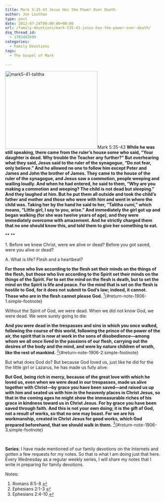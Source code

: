 ```yaml
---
title: Mark 5:35-43 Jesus Has the Power Over Death
author: Joe Louthan
type: post
date: 2012-07-24T00:00:00+00:00
url: /family-devotions/mark-535-43-jesus-has-the-power-over-death/
dsq_thread_id:
  - 1783402699
categories:
  - Family Devotions
tags:
  - The Gospel of Mark

---
```

[<img class="alignright size-medium wp-image-1907" alt="mark5-41-talitha" src="https://i0.wp.com/theologic.us/wp-content/uploads/2013/03/mark5-41-talitha.jpg?resize=300%2C253" width="300" height="253" srcset="https://i0.wp.com/theologic.us/wp-content/uploads/2013/03/mark5-41-talitha.jpg?resize=300%2C253 300w, https://i0.wp.com/theologic.us/wp-content/uploads/2013/03/mark5-41-talitha.jpg?w=412 412w" sizes="(max-width: 300px) 100vw, 300px" data-recalc-dims="1" />][1]Mark 5:35-43 **While he was still speaking, there came from the ruler&#8217;s house some who said, “Your daughter is dead. Why trouble the Teacher any further?” But overhearing what they said, Jesus said to the ruler of the synagogue, “Do not fear, only believe.” And he allowed no one to follow him except Peter and James and John the brother of James. They came to the house of the ruler of the synagogue, and Jesus saw a commotion, people weeping and wailing loudly. And when he had entered, he said to them, “Why are you making a commotion and weeping? The child is not dead but sleeping.” And they laughed at him. But he put them all outside and took the child&#8217;s father and mother and those who were with him and went in where the child was. Taking her by the hand he said to her, “Talitha cumi,” which means, “Little girl, I say to you, arise.” And immediately the girl got up and began walking (for she was twelve years of age), and they were immediately overcome with amazement. And he strictly charged them that no one should know this, and told them to give her something to eat.**
  
** **

1. Before we knew Christ, were we alive or dead? Before you got saved, were you alive or dead?

A. What is life? Flesh and a heartbeat?
  
**For those who live according to the flesh set their minds on the things of the flesh, but those who live according to the Spirit set their minds on the things of the Spirit. For to set the mind on the flesh is death, but to set the mind on the Spirit is life and peace. For the mind that is set on the flesh is hostile to God, for it does not submit to God&#8217;s law; indeed, it cannot. Those who are in the flesh cannot please God.** [<sup>1</sup>][2]{#return-note-1906-1.simple-footnote}

Without the Spirit of God, we were dead. When we did not know God, we were dead. We were surely going to die:
  
**And you were dead in the trespasses and sins in which you once walked, following the course of this world, following the prince of the power of the air, the spirit that is now at work in the sons of disobedience—among whom we all once lived in the passions of our flesh, carrying out the desires of the body and the mind, and were by nature children of wrath, like the rest of mankind.** [<sup>2</sup>][3]{#return-note-1906-2.simple-footnote}

But what does God do? But because God loved us, just like he did for the the little girl or Lazarus, he has made us fully alive:
  
**But God, being rich in mercy, because of the great love with which he loved us, even when we were dead in our trespasses, made us alive together with Christ—by grace you have been saved—and raised us up with him and seated us with him in the heavenly places in Christ Jesus, so that in the coming ages he might show the immeasurable riches of his grace in kindness toward us in Christ Jesus. For by grace you have been saved through faith. And this is not your own doing; it is the gift of God, not a result of works, so that no one may boast. For we are his workmanship, created in Christ Jesus for good works, which God prepared beforehand, that we should walk in them.** [<sup>3</sup>][4]{#return-note-1906-3.simple-footnote}

&nbsp;

**Series**: I have made mentioned of our family devotions on the Internets and gotten a few requests for my notes. So that is what I am doing just that here. Every Wednesday as a regular weekly series, I will share my notes that I write in preparing for family devotions.

<div class="simple-footnotes">
  <p class="notes">
    Notes:
  </p>
  
  <ol>
    <li id="note-1906-1">
      Romans 8:5-8 <a href="#return-note-1906-1">&#8617;</a>
    </li>
    <li id="note-1906-2">
      Ephesians 2:1-3 <a href="#return-note-1906-2">&#8617;</a>
    </li>
    <li id="note-1906-3">
      Ephesians 2:4-10 <a href="#return-note-1906-3">&#8617;</a>
    </li>
  </ol>
</div>

 [1]: https://i0.wp.com/theologic.us/wp-content/uploads/2013/03/mark5-41-talitha.jpg
 [2]: #note-1906-1 "Romans 8:5-8"
 [3]: #note-1906-2 "Ephesians 2:1-3"
 [4]: #note-1906-3 "Ephesians 2:4-10"